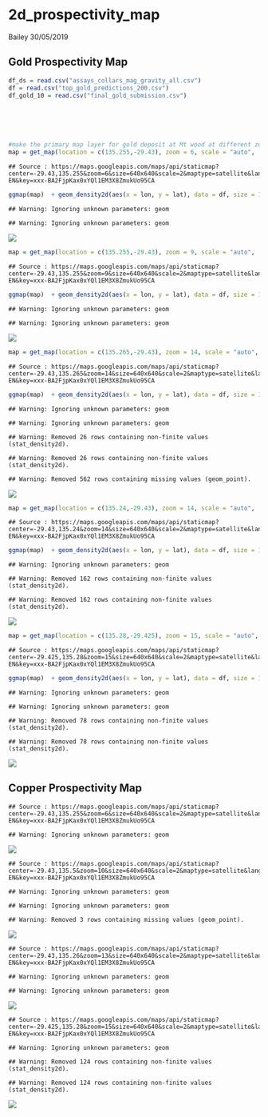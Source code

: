 2d\_prospectivity\_map
================
Bailey
30/05/2019

## Gold Prospectivity Map

``` r
df_ds = read.csv("assays_collars_mag_gravity_all.csv")
df = read.csv("top_gold_predictions_200.csv")
df_gold_10 = read.csv("final_gold_submission.csv")






#make the primary map layer for gold deposit at Mt wood at different zooming level
map = get_map(location = c(135.255,-29.43), zoom = 6, scale = "auto",  maptype = "satellite")
```

    ## Source : https://maps.googleapis.com/maps/api/staticmap?center=-29.43,135.255&zoom=6&size=640x640&scale=2&maptype=satellite&language=en-EN&key=xxx-BA2FjpKax0xYQl1EM3X8ZmukUo95CA

``` r
ggmap(map)  + geom_density2d(aes(x = lon, y = lat), data = df, size = 1, geom="polygon")+stat_density2d(data = df,aes(x = lon, y = lat, fill = ..level.., alpha = ..level..), size = 0.01, bins = 16, geom = "polygon") + scale_fill_gradient(low = "green", high = "red") + scale_alpha(range = c(0, 0.3), guide = FALSE) +geom_point(aes(x = lon, y = lat), data = df_gold_10, size = 1, geom="polygon", shape=23, fill="yellow", color="black") + geom_point(aes(x = lon, y = lat), data = df_ds, size = 1)
```

    ## Warning: Ignoring unknown parameters: geom
    
    ## Warning: Ignoring unknown parameters: geom

![](mineral_deposit_viz_files/figure-gfm/cars-1.png)<!-- -->

``` r
map = get_map(location = c(135.255,-29.43), zoom = 9, scale = "auto",  maptype = "satellite")
```

    ## Source : https://maps.googleapis.com/maps/api/staticmap?center=-29.43,135.255&zoom=9&size=640x640&scale=2&maptype=satellite&language=en-EN&key=xxx-BA2FjpKax0xYQl1EM3X8ZmukUo95CA

``` r
ggmap(map)  + geom_density2d(aes(x = lon, y = lat), data = df, size = 1, geom="polygon")+stat_density2d(data = df,aes(x = lon, y = lat, fill = ..level.., alpha = ..level..), size = 0.01, bins = 16, geom = "polygon") + scale_fill_gradient(low = "green", high = "red") + scale_alpha(range = c(0, 0.3), guide = FALSE) +geom_point(aes(x = lon, y = lat), data = df_gold_10, size = 1, geom="polygon", shape=23, fill="yellow", color="black") + geom_point(aes(x = lon, y = lat), data = df_ds, size = 1)
```

    ## Warning: Ignoring unknown parameters: geom
    
    ## Warning: Ignoring unknown parameters: geom

![](mineral_deposit_viz_files/figure-gfm/cars-2.png)<!-- -->

``` r
map = get_map(location = c(135.265,-29.43), zoom = 14, scale = "auto",  maptype = "satellite")
```

    ## Source : https://maps.googleapis.com/maps/api/staticmap?center=-29.43,135.265&zoom=14&size=640x640&scale=2&maptype=satellite&language=en-EN&key=xxx-BA2FjpKax0xYQl1EM3X8ZmukUo95CA

``` r
ggmap(map)  + geom_density2d(aes(x = lon, y = lat), data = df, size = 1, geom="polygon")+stat_density2d(data = df,aes(x = lon, y = lat, fill = ..level.., alpha = ..level..), size = 0.01, bins = 16, geom = "polygon") + scale_fill_gradient(low = "green", high = "red") + scale_alpha(range = c(0, 0.3), guide = FALSE) +geom_point(aes(x = lon, y = lat), data = df_gold_10, size = 1, geom="polygon", shape=23, fill="yellow", color="black") + geom_point(aes(x = lon, y = lat), data = df_ds, size = 1)
```

    ## Warning: Ignoring unknown parameters: geom
    
    ## Warning: Ignoring unknown parameters: geom

    ## Warning: Removed 26 rows containing non-finite values (stat_density2d).
    
    ## Warning: Removed 26 rows containing non-finite values (stat_density2d).

    ## Warning: Removed 562 rows containing missing values (geom_point).

![](mineral_deposit_viz_files/figure-gfm/cars-3.png)<!-- -->

``` r
map = get_map(location = c(135.24,-29.43), zoom = 14, scale = "auto",  maptype = "satellite")
```

    ## Source : https://maps.googleapis.com/maps/api/staticmap?center=-29.43,135.24&zoom=14&size=640x640&scale=2&maptype=satellite&language=en-EN&key=xxx-BA2FjpKax0xYQl1EM3X8ZmukUo95CA

``` r
ggmap(map)  + geom_density2d(aes(x = lon, y = lat), data = df, size = 1, geom="polygon")+stat_density2d(data = df,aes(x = lon, y = lat, fill = ..level.., alpha = ..level..), size = 0.01, bins = 16, geom = "polygon") + scale_fill_gradient(low = "green", high = "red") + scale_alpha(range = c(0, 0.3), guide = FALSE)
```

    ## Warning: Ignoring unknown parameters: geom

    ## Warning: Removed 162 rows containing non-finite values (stat_density2d).
    
    ## Warning: Removed 162 rows containing non-finite values (stat_density2d).

![](mineral_deposit_viz_files/figure-gfm/cars-4.png)<!-- -->

``` r
map = get_map(location = c(135.28,-29.425), zoom = 15, scale = "auto",  maptype = "satellite")
```

    ## Source : https://maps.googleapis.com/maps/api/staticmap?center=-29.425,135.28&zoom=15&size=640x640&scale=2&maptype=satellite&language=en-EN&key=xxx-BA2FjpKax0xYQl1EM3X8ZmukUo95CA

``` r
ggmap(map)  + geom_density2d(aes(x = lon, y = lat), data = df, size = 1, geom="polygon")+stat_density2d(data = df,aes(x = lon, y = lat, fill = ..level.., alpha = ..level..), size = 0.01, bins = 16, geom = "polygon") + scale_fill_gradient(low = "green", high = "red") + scale_alpha(range = c(0, 0.3), guide = FALSE)+geom_point(aes(x = lon, y = lat), data = df_gold_10, size = 2, geom="polygon", shape=23, fill="yellow", color="black")
```

    ## Warning: Ignoring unknown parameters: geom

    ## Warning: Ignoring unknown parameters: geom

    ## Warning: Removed 78 rows containing non-finite values (stat_density2d).
    
    ## Warning: Removed 78 rows containing non-finite values (stat_density2d).

![](mineral_deposit_viz_files/figure-gfm/cars-5.png)<!-- -->

## Copper Prospectivity Map

    ## Source : https://maps.googleapis.com/maps/api/staticmap?center=-29.43,135.255&zoom=6&size=640x640&scale=2&maptype=satellite&language=en-EN&key=xxx-BA2FjpKax0xYQl1EM3X8ZmukUo95CA

    ## Warning: Ignoring unknown parameters: geom

![](mineral_deposit_viz_files/figure-gfm/pressure-1.png)<!-- -->

    ## Source : https://maps.googleapis.com/maps/api/staticmap?center=-29.43,135.5&zoom=10&size=640x640&scale=2&maptype=satellite&language=en-EN&key=xxx-BA2FjpKax0xYQl1EM3X8ZmukUo95CA

    ## Warning: Ignoring unknown parameters: geom
    
    ## Warning: Ignoring unknown parameters: geom

    ## Warning: Removed 3 rows containing missing values (geom_point).

![](mineral_deposit_viz_files/figure-gfm/pressure-2.png)<!-- -->

    ## Source : https://maps.googleapis.com/maps/api/staticmap?center=-29.43,135.26&zoom=13&size=640x640&scale=2&maptype=satellite&language=en-EN&key=xxx-BA2FjpKax0xYQl1EM3X8ZmukUo95CA

    ## Warning: Ignoring unknown parameters: geom

    ## Warning: Ignoring unknown parameters: geom

![](mineral_deposit_viz_files/figure-gfm/pressure-3.png)<!-- -->

    ## Source : https://maps.googleapis.com/maps/api/staticmap?center=-29.425,135.28&zoom=15&size=640x640&scale=2&maptype=satellite&language=en-EN&key=xxx-BA2FjpKax0xYQl1EM3X8ZmukUo95CA

    ## Warning: Ignoring unknown parameters: geom

    ## Warning: Removed 124 rows containing non-finite values (stat_density2d).
    
    ## Warning: Removed 124 rows containing non-finite values (stat_density2d).

![](mineral_deposit_viz_files/figure-gfm/pressure-4.png)<!-- -->
